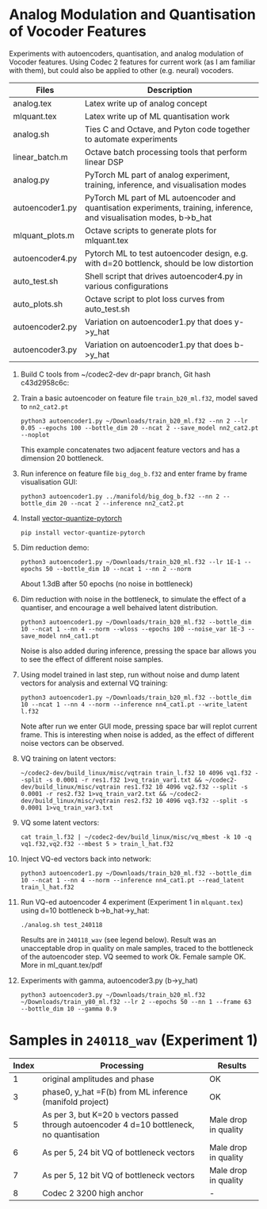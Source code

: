 # Analog Modulation and Quantisation of Vocoder Features

Experiments with autoencoders, quantisation, and analog modulation of Vocoder features.  Using Codec 2
features for current work (as I am familiar with them), but could also be applied to other (e.g. neural)
vocoders.

| Files | Description |
| ---- | ---- |
| analog.tex | Latex write up of analog concept |
| mlquant.tex | Latex write up of ML quantisation work |
| analog.sh | Ties C and Octave, and Pyton code together to automate experiments |
| linear_batch.m | Octave batch processing tools that perform linear DSP |
| analog.py  | PyTorch ML part of analog experiment, training, inference, and visualisation modes |
| autoencoder1.py  | PyTorch ML part of ML autoencoder and quantisation experiments, training, inference, and visualisation modes, b->b_hat |
| mlquant_plots.m | Octave scripts to generate plots for mlquant.tex |
| autoencoder4.py  | Pytorch ML to test autoencoder design, e.g. with d=20 bottlenck, should be low distortion |
| auto_test.sh  | Shell script that drives autoencoder4.py in various configurations |
| auto_plots.sh  | Octave script to plot loss curves from auto_test.sh |
| autoencoder2.py | Variation on autoencoder1.py that does y->y_hat |
| autoencoder3.py | Variation on autoencoder1.py that does b->y_hat |

1. Build C tools from ~/codec2-dev dr-papr branch, Git hash c43d2958c6c:

1. Train a basic autoencoder on feature file `train_b20_ml.f32`, model saved to `nn2_cat2.pt`
   ```
   python3 autoencoder1.py ~/Downloads/train_b20_ml.f32 --nn 2 --lr 0.05 --epochs 100 --bottle_dim 20 --ncat 2 --save_model nn2_cat2.pt --noplot
   ```
   This example concatenates two adjacent feature vectors and has a dimension 20 bottleneck.

1. Run inference on feature file `big_dog_b.f32` and enter frame by frame visualisation GUI:
   ```
   python3 autoencoder1.py ../manifold/big_dog_b.f32 --nn 2 --bottle_dim 20 --ncat 2 --inference nn2_cat2.pt
   ```

1. Install [vector-quantize-pytorch](https://github.com/lucidrains/vector-quantize-pytorch)
   ```
   pip install vector-quantize-pytorch
   ```
 
1. Dim reduction demo:
   ```
   python3 autoencoder1.py ~/Downloads/train_b20_ml.f32 --lr 1E-1 --epochs 50 --bottle_dim 10 --ncat 1 --nn 2 --norm
   ```
   About 1.3dB after 50 epochs (no noise in bottleneck)
   
1. Dim reduction with noise in the bottleneck, to simulate the effect of a quantiser, and encourage a well behaived latent distribution.
   ```
   python3 autoencoder1.py ~/Downloads/train_b20_ml.f32 --bottle_dim 10 --ncat 1 --nn 4 --norm --wloss --epochs 100 --noise_var 1E-3 --save_model nn4_cat1.pt
   ```
   Noise is also added during inference, pressing the space bar allows you to see the effect of different noise samples.

1. Using model trained in last step, run without noise and dump latent vectors for analysis and external VQ training:
   ```
   python3 autoencoder1.py ~/Downloads/train_b20_ml.f32 --bottle_dim 10 --ncat 1 --nn 4 --norm --inference nn4_cat1.pt --write_latent l.f32
   ```
   Note after run we enter GUI mode, pressing space bar will replot current frame.  This is interesting when noise is added,
   as the effect of different noise vectors can be observed.

1. VQ training on latent vectors:
   ```
   ~/codec2-dev/build_linux/misc/vqtrain train_l.f32 10 4096 vq1.f32 --split -s 0.0001 -r res1.f32 1>vq_train_var1.txt && ~/codec2-dev/build_linux/misc/vqtrain res1.f32 10 4096 vq2.f32 --split -s 0.0001 -r res2.f32 1>vq_train_var2.txt && ~/codec2-dev/build_linux/misc/vqtrain res2.f32 10 4096 vq3.f32 --split -s 0.0001 1>vq_train_var3.txt
   ```
1. VQ some latent vectors:
   ```
   cat train_l.f32 | ~/codec2-dev/build_linux/misc/vq_mbest -k 10 -q vq1.f32,vq2.f32 --mbest 5 > train_l_hat.f32
   ```

1. Inject VQ-ed vectors back into network:
   ```
   python3 autoencoder1.py ~/Downloads/train_b20_ml.f32 --bottle_dim 10 --ncat 1 --nn 4 --norm --inference nn4_cat1.pt --read_latent train_l_hat.f32
   ```

1. Run VQ-ed autoencoder 4 experiment (Experiment 1 in `mlquant.tex`) using d=10 bottleneck b->b_hat->y_hat:
   ```
   ./analog.sh test_240118
   ```
   Results are in `240118_wav` (see legend below).  Result was an unacceptable drop in quality on male samples, traced to the bottleneck of the autoencoder step.  VQ seemed to work Ok. Female sample OK.  More in ml_quant.tex/pdf

1. Experiments with gamma, autoencoder3.py (b->y_hat)
   ```
   python3 autoencoder3.py ~/Downloads/train_b20_ml.f32 ~/Downloads/train_y80_ml.f32 --lr 2 --epochs 50 --nn 1 --frame 63  --bottle_dim 10 --gamma 0.9
   ```

# Samples in `240118_wav` (Experiment 1)

   | Index | Processing | Results |
   | ---- | ---- | ---- |
   | 1 | original amplitudes and phase | OK |
   | 3 | phase0, y_hat =F(b) from ML inference  (manifold project) | OK |
   | 5 | As per 3, but K=20 `b` vectors passed through autoencoder 4 d=10 bottleneck, no quantisation | Male drop in quality |
   | 6 | As per 5, 24 bit VQ of bottleneck vectors | Male drop in quality |
   | 7 | As per 5, 12 bit VQ of bottleneck vectors | Male drop in quality |
   | 8 | Codec 2 3200 high anchor | - |

